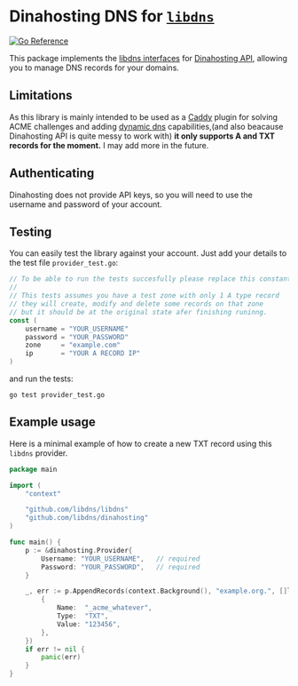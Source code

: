 Dinahosting DNS for [`libdns`](https://github.com/libdns/libdns)
=======================

[![Go Reference](https://pkg.go.dev/badge/test.svg)](https://pkg.go.dev/github.com/libdns/dinahosting)

This package implements the [libdns interfaces](https://github.com/libdns/libdns) for [Dinahosting API](https://es.dinahosting.com/api), allowing you to manage DNS records for your domains. 


## Limitations
As this library is mainly intended to be used as a [Caddy](https://github.com/caddyserver/caddy) plugin for solving ACME challenges and adding [dynamic dns](https://github.com/mholt/caddy-dynamicdns) capabilities,(and also beacause Dinahosting API is quite messy to work with) **it only supports A and TXT records for the moment.** I may add more in the future. 


## Authenticating
Dinahosting does not provide API keys, so you will need to use the username and password of your account. 

## Testing 
You can easily test the library against your account. Just add your details to the test file `provider_test.go`:

```go
// To be able to run the tests succesfully please replace this constants with you actual account details.
//
// This tests assumes you have a test zone with only 1 A type record
// they will create, modify and delete some records on that zone
// but it should be at the original state afer finishing runinng.
const (
	username = "YOUR_USERNAME"
	password = "YOUR_PASSWORD"
	zone     = "example.com"
	ip       = "YOUR A RECORD IP"
)
```
 and run the tests:

```
go test provider_test.go
```


## Example usage
Here is a minimal example of how to create a new TXT record using this `libdns` provider. 
```go
package main

import (
    "context"

    "github.com/libdns/libdns"
    "github.com/libdns/dinahosting"
)

func main() {
    p := &dinahosting.Provider{
        Username: "YOUR_USERNAME",   // required
        Password: "YOUR_PASSWORD",   // required
    }

    _, err := p.AppendRecords(context.Background(), "example.org.", []libdns.Record{
        {
            Name:  "_acme_whatever",
            Type:  "TXT",
            Value: "123456",
        },
    })
    if err != nil {
        panic(err)
    }
}
```
